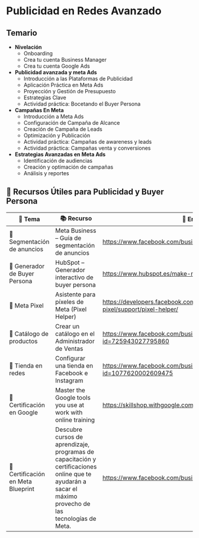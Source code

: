 # Publicidad en Redes Avanzado

## Temario
- **Nivelación**
    - Onboarding
    - Crea tu cuenta Business Manager
    - Crea tu cuenta Google Ads
- **Publicidad avanzada y meta Ads**
    - Introducción a las Plataformas de Publicidad
    - Aplicación Práctica en Meta Ads
    - Proyección y Gestión de Presupuesto
    - Estrategias Clave
    - Actividad práctica: Bocetando el Buyer Persona
- **Campañas En Meta**
    - Introducción a Meta Ads
    - Configuración de Campaña de Alcance
    - Creación de Campaña de Leads
    - Optimización y Publicación
    - Actividad práctica: Campañas de awareness y leads
    - Actividad práctica: Campañas venta y conversiones
- **Estrategias Avanzadas en Meta Ads**
    - Identificación de audiencias
    - Creación y optimación de campañas
    - Análisis y reportes    


## 🧠 Recursos Útiles para Publicidad y Buyer Persona

| 📌 Tema | 📚 Recurso | 🔗 Enlace |
|--------|------------|----------|
| 🎯 Segmentación de anuncios | Meta Business – Guía de segmentación de anuncios | https://www.facebook.com/business/ads/ad-targeting |
| 👤 Generador de Buyer Persona | HubSpot – Generador interactivo de buyer persona | https://www.hubspot.es/make-my-persona |
| 🧩 Meta Pixel | Asistente para píxeles de Meta (Pixel Helper) | https://developers.facebook.com/docs/meta-pixel/support/pixel-helper/ |
| 🛒 Catálogo de productos | Crear un catálogo en el Administrador de Ventas | https://www.facebook.com/business/help/1275400645914358?id=725943027795860 |
| 🏬 Tienda en redes | Configurar una tienda en Facebook e Instagram | https://www.facebook.com/business/help/268860861184453?id=1077620002609475 |
| 🏢 Certificación en Google | Master the Google tools you use at work with online training | https://skillshop.withgoogle.com/ |
| 🚀 Certificación en Meta Blueprint | Descubre cursos de aprendizaje, programas de capacitación y certificaciones online que te ayudarán a sacar el máximo provecho de las tecnologías de Meta. | https://www.facebook.com/business/learn |